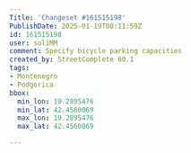 ```yaml
---
Title: 'Changeset #161515198'
PublishDate: 2025-01-19T08:11:59Z
id: 161515198
user: soliMM
comment: Specify bicycle parking capacities
created_by: StreetComplete 60.1
tags:
- Montenegro
- Podgorica
bbox:
  min_lon: 19.2895476
  min_lat: 42.4560069
  max_lon: 19.2895476
  max_lat: 42.4560069

---
```

